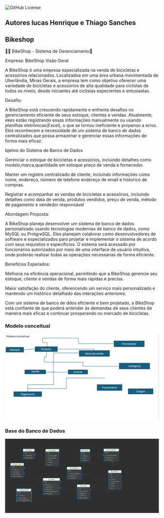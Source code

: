 ![GitHub License](https://img.shields.io/github/license/lucashenriquepereirasilva/BancodeDados)

## Autores lucas Henrique e Thiago Sanches

## Bikeshop

🚴‍♂️ BikeShop - Sistema de Gerenciamento🚀

Empresa: BikeShop
Visão Geral

A BikeShop é uma empresa especializada na venda de bicicletas e acessórios relacionados. Localizadoa em uma área urbana movimentada de Uberlândia, Minas Gerais, a empresa tem como objetivo oferecer uma variedade de bicicletas e acessórios de alta qualidade para ciclistas de todos os niveis, desde iniciantes até ciclistas expecientes e entusiastas.

Desafio:

A BikeShop está crescendo rapidamente e enfrenta desafios no gerenciamento eficiente de seus estoque, clientes e vendas. Atualmente, ekes estão registrando essas informações manualmente ou usando planilhas eletrônicas(Excel), o que se tornou ineficiente e propenso a erros. Eles reconhecem a necessidade de um sistema de banco de dados centralizados que possa armazenar e gerenciar essas informações de forma mais eficaz.

bjetivo do Sistema de Banco de Dados

Gerenciar o estoque de bicicletas e acessórios, incluindo detalhes como modelo,marca,quantidade em estoque preço de venda e fornecedor.

Manter um registro centralizado de cliente, incluindo informações como nome, endereço, número de telefone endereço de email e historico de compras.

Registrar e acompanhar as vendas de bicicletas e acessórios, incluindo detalhes como data de venda, produtos vendidos, preço de venda, método de pagamento e vendedor responsável

Abordagem Proposta:

A BikeShop planeja desenvolver um sistema de banco de dados personalizado usando tecnologias modernas de banco de dados, como MySQL ou ProtgreSQL. Eles planejam colaborar como desenvolvedores de software e especializados para projetar e implementar o sistema de acordo com seus requisitos e específicios. O sistema será acessado por funcionários autorizados por meio de uma interface de usuário intuitiva, onde poderão realizar todas as operações necessárias de forma eficiente.

Benefícios Esperados:

Melhoria na eficência operacional, permitindo que a BikeShop gerencie seu estoque, cliente e vendas de forma mais rápidas e precisa.

Maior satisfação do cliente, oferencendo um serviço mais personalizado e mantendo um histórico detalhado das interações anteriores.

Com um sistema de banco de ddos eficiente e bem projetado, a BikeShop está confiante de que poderá antender às demandas de seus clientes de maneira mais eficaz e continuar prosperando no mercado de bicicletas.

### Modelo conceitual 

<div align="center">
<img src="img/modeloconceitual.png">
</div>

### Base do Banco de Dados

<div align="center">
<img src="img/bike.png">
</div>



